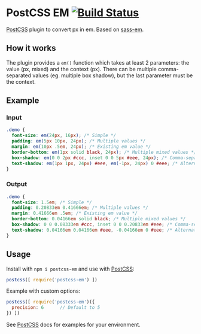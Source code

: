# PostCSS EM [![Build Status][ci-img]][ci]

[PostCSS] plugin to convert px in em. Based on [sass-em](https://github.com/pierreburel/sass-em).

[PostCSS]: https://github.com/postcss/postcss
[ci-img]:  https://travis-ci.org/pierreburel/postcss-em.svg
[ci]:      https://travis-ci.org/pierreburel/postcss-em

## How it works

The plugin provides a `em()` function which takes at least 2 parameters: the value (px, mixed) and the context (px).
There can be multiple comma-separated values (eg. multiple box shadow), but the last parameter must be the context.

## Example

### Input

```scss
.demo {
  font-size: em(24px, 16px); /* Simple */
  padding: em(5px 10px, 24px); /* Multiple values */
  margin: em(10px .5em, 24px); /* Existing em value */
  border-bottom: em(1px solid black, 24px); /* Multiple mixed values */
  box-shadow: em(0 0 2px #ccc, inset 0 0 5px #eee, 24px); /* Comma-separated values */
  text-shadow: em(1px 1px, 24px) #eee, em(-1px, 24px) 0 #eee; /* Alternate use */
}
```

### Output

```css
.demo {
  font-size: 1.5em; /* Simple */
  padding: 0.20833em 0.41666em; /* Multiple values */
  margin: 0.41666em .5em; /* Existing em value */
  border-bottom: 0.04166em solid black; /* Multiple mixed values */
  box-shadow: 0 0 0.08333em #ccc, inset 0 0 0.20833em #eee; /* Comma-separated values */
  text-shadow: 0.04166em 0.04166em #eee, -0.04166em 0 #eee; /* Alternate use */
}
```

## Usage

Install with `npm i postcss-em` and use with [PostCSS]:

```js
postcss([ require('postcss-em') ])
```

Example with custom options:

```js
postcss([ require('postcss-em')({
  precision: 6      // Default to 5
}) ])
```

See [PostCSS] docs for examples for your environment.
